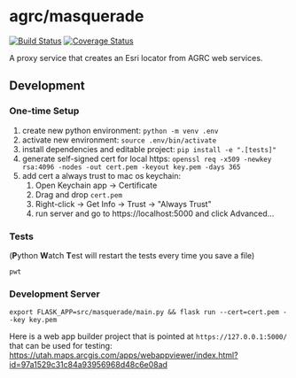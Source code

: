 # agrc/masquerade

[![Build Status](https://travis-ci.com/agrc/masquerade.svg?branch=master)](https://travis-ci.com/agrc/masquerade)
[![Coverage Status](https://coveralls.io/repos/github/agrc/masquerade/badge.svg?branch=master)](https://coveralls.io/github/agrc/masquerade?branch=master)

A proxy service that creates an Esri locator from AGRC web services.

## Development

### One-time Setup

1. create new python environment: `python -m venv .env`
1. activate new environment: `source .env/bin/activate`
1. install dependencies and editable project: `pip install -e ".[tests]"`
1. generate self-signed cert for local https: `openssl req -x509 -newkey rsa:4096 -nodes -out cert.pem -keyout key.pem -days 365`
1. add cert a always trust to mac os keychain:
   1. Open Keychain app -> Certificate
   1. Drag and drop `cert.pem`
   1. Right-click -> Get Info -> Trust -> "Always Trust"
   1. run server and go to https://localhost:5000 and click Advanced...

### Tests

(**P**ython **W**atch **T**est will restart the tests every time you save a file)

`pwt`

### Development Server

`export FLASK_APP=src/masquerade/main.py && flask run --cert=cert.pem --key key.pem`

Here is a web app builder project that is pointed at `https://127.0.0.1:5000/` that can be used for testing: https://utah.maps.arcgis.com/apps/webappviewer/index.html?id=97a1529c31c84a93956968d48c6e08ad
